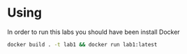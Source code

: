 # Using

In order to run this labs you should have been install Docker

```bash
docker build . -t lab1 && docker run lab1:latest

```